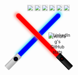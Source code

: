<div id="context" style="position: relative;" align="center">
<div class="esquerda effect-e" id="sabre" style="position: absolute;width: 15px;height: 200px;border-radius: 15px 15px 0 0;border: 1px solid #23D2EC;box-shadow: -2px -5px 10px #23D2EC;left: 210px;background: #0000FF;transform: rotate(45deg);"></div>
<div class="esquerda" id="punhoE" style="position: absolute;top: 155px;left: 125px;width: 20px; height: 60px;background: linear-gradient(-90deg, #A9A9A9 0%, #DCDCDC 75%, #A9A9A9 100%);transform: rotate(45deg);border-radius: 1px 1px 3px 3px;">
<div style="position: relative;top: 10px;border-radius: 50%;width: 3px;height: 3px;background: #0000CD;border: 6px solid #000000;">
</div>
</div>

<div class="direita effect-d" id="sabre" style="position: absolute;width: 15px;height: 200px;border-radius: 15px 15px 0 0;box-shadow: -2px -5px 10px #FA8072;border: 1px solid #FA8072;left: 210px;background: red;transform: rotate(-45deg);"></div>
<div class="direita" id="punhoD" style="position: absolute;top: 155px;left: 295px;width: 20px;height: 60px;background: linear-gradient(-90deg, #000000 0%, #363636 75%, #000000 100%);border-radius: 1px 1px 3px 3px;transform: rotate(-45deg);">

<div style="position: relative;top: 10px;border-radius: 50%;width: 3px;height: 3px;background: #FF0000;border: 6px solid #000000;">
</div>
</div>

<div class="stats" style="position: absolute;top: 80px;left: 50%;display:grid;grid-template-columns:1fr 1fr;box-sizing: content-box;width: 100px;">
<!--<img src="cat.gif" width="auto" height="auto" /> -->

![Anurag's GitHub stats](https://github-readme-stats.vercel.app/api?username=douglas-vitor&show_icons=true_color=FF0000&icon_color=FFD700&text_color=0000CD&bg_color=151515&card_width=10&layout=compact)


<a style="text-decoration: none;position: absolute;top: 10px;left: 0;" href="https://www.linkedin.com/in/douglas-vitor-7576a3150" target="_blank"><img src="https://img.shields.io/badge/LinkedIn-%230077B5.svg?&style=flat-square&logo=linkedin&logoColor=white" alt="LinkedIn"></a> </div>

<div class="box-skills" style="position: absolute;top: 100%;width: 100%;height: auto;">
    <img width="20px" height="20px" src="https://cdn.icon-icons.com/icons2/2107/PNG/512/file_type_html_icon_130541.png" />
    <img width="20px" height="20px" src="https://cdn.icon-icons.com/icons2/2107/PNG/512/file_type_css_icon_130661.png" />
    <img width="20px" height="20px" src="https://cdn.icon-icons.com/icons2/2107/PNG/512/file_type_js_official_icon_130509.png" />
    <img width="20px" height="20px" src="https://cdn.icon-icons.com/icons2/1508/PNG/512/python_104451.png" />
    <img width="20px" height="20px" src="https://cdn.icon-icons.com/icons2/2148/PNG/512/c_icon_132529.png" />
    <img width="20px" height="20px" src="https://cdn.icon-icons.com/icons2/2367/PNG/512/terminal_shell_icon_143501.png" />
</div>
</div>